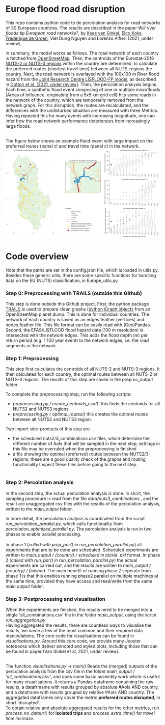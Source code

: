 # Europe flood road disruption
This repo contains python code to do percolation analysis for road networks of 30 European countries. The results are described in the paper <i>Will river floods tip European road networks?</i>, by [Kees van Ginkel](https://github.com/keesvanginkel/europe_flood_road_disruption), [Elco Koks](https://github.com/ElcoK), [Frederique de Groen](https://github.com/frederique-hub), Viet Dung Nguyen and Lorenzo Alfieri (2021, under review).

In summary, the model works as follows. The road network of each country is fetched from [OpenStreetMap](http://www.openstreetmap.org). Then, the centroids of the Eurostat-2016 [NUTS-2 or NUTS-3 regions](https://ec.europa.eu/eurostat/web/nuts/background) within the country are determined, to calculate the preferred routes (shortest travel time) between all NUTS-regions the country. Next, the road network is overlayed with the 100x100 m River flood hazard from the [Joint Research Centre LISFLOOD-FP model](https://data.jrc.ec.europa.eu/dataset/85470f72-9406-4a91-9f1f-2a0220a5fa86), as described in [Dottori et al, (2021, under review)](https://essd.copernicus.org/preprints/essd-2020-313/essd-2020-313.pdf). Then, the percolation analysis begins. Each time, a synthetic flood event composing of one or multiple microfloods (Areas of Influence, originating from a 5x5 km grid cell) hits some roads in the network of the country, which are temporarily removed from the netwerk graph. For this disruption, the routes are recalculated, and the differences with the undisturbed situation are measured with three Metrics. Having repeated this for many events with increasing magnitude, one can infer how the road network performance deteriorates from increasingly large floods.
<br /><br />

The figure below shows an example flood event with large impact on the preferred routes (panel c) and travel time (panel c) in the network.
![Example event in Albania](visualisations/Paper_fig5and6/Figure_5.png)


# Code overview
Note that the paths are set in the config.json file, which is loaded in utils.py.<br />
Besides these generic utils, there are some specific functions for handling data on the EU (NUTS) classification, in Europe_utils.py

### Step 0: Preprocessing with TRAILS (outside this Github)
This step is done outside this Github project. First, the python package [TRAILS](https://github.com/BenDickens/trails) is used to prepare clean graphs ([python iGraph objects](https://igraph.org/python/) from an OpenStreetMap planet dump. This is done for individual countries. The network of each country is saved as an edges.feather (vertices) and nodes.feather file. This file format can be easily read with (Geo)Pandas. <br />
Second, the EFAS/LISFLOOD flood hazard data (100 m resolution) is intersected with the network edges. This adds the flood depth (m) per return period (e.g. 1:100 year event) to the network edges; i.e. the road segments in the network.

### Step 1: Preprocessing 
This step first calculates the centroids of all NUTS-2 and NUTS-3 regions. It then calculates for each country, the optimal routes between all NUTS-2 or NUTS-3 regions. The results of this step are saved in the preproc_output folder.<br />

To complete the preprocessing step, run the following scripts:<br />
 - <i>preprocessing.py / create_centroids_csv():</i> this finds the centroids for all NUTS2 and NUTS3 regions.
 - <i>preprocessing.py / optimal_routes()</i> this creates the optimal routes between all NUTS2 and NUTS3 region.

Two import side-products of this step are: 
 - the scheduled nuts2/3_combinations.csv files, which determine the different number of AoIs that will be sampled in the next step; settings in this file may be overruled when the preprocessing is finished
 - a file showing the optimal (preferred) routes between the NUTS2/3-regions; these are a good quality check of the graphs and routing functionality
Inspect these files before going to the next step.<br /><br />

### Step 2: Percolation analysis
In the second step, the actual percolation analysis is done. In short, the sampling procedure is read from the file <i> data/nuts3_combinations </i>, and the result are unaggregated csv files with the results of the percolation analysis, written to the <i>main_output</i> folder. <br/>

In more detail, the percolation analysis is coordinated from the script <i>run_percolation_parallel.py</i>, which calls functionality from <i>percolation_optimized_parallel.py</i>. The percolation analysis is run in two phases to enable parallel processing.<br/><br/>
In phase 1 (<i>called with prep_par() in run_percolation_parallel.py</i>) all experiments that are to be done are scheduled. Scheduled experiments are written to <i>main_output / {country} / scheduled</i> in pickle <i>.pkl</i> format. 
In phase 2 (<i>called with run_par() in run_percolation_parallel.py</i>) the actual experiments are carried out, and the results are wriiten to  <i>main_output / {country} / finished</i>. The main benefit of running phase 2 seperate from phase 1 is that this enables running phase2 parallel on multiple machines at the same time, provided they have access and read/write from the same <i>main output</i> folder. 

### Step 3: Postprocessing and visualisation
When the experiments are finished, the results need to be merged into a single 'all_combinations.csv' file in the folder <i>main_output</i>, using the script <i>run_aggregation.py</i>. <br />
Having aggregated the results, there are countless ways to visualise the results, we name a few of the most common and their required data manipulations. The core code for visualisations can be found in <i>visualisations.py</i>. Around this core code, we provide many Jupyter notebooks which deliver annoted and styled plots, including those that can be found in paper (Van Ginkel et al, 2021, under review).<br /><br />

The function <i>visualisations.py -> main()</i> Reads the (merged) outputs of the percolation analysis from the csv file in the folder <i>main_output / 'all_combinations.csv'</i>, and does some basic assembly work which is useful for many visualisations. It returns a Pandas dataframe containing the raw results, a datafrmame with results grouped by  absolute #AoIs AND country, and a dataframe with results grouped by relative #AoIs AND country. The aggregated dataframes only cover the metric <b>preferred routes disrupted</b>, in short 'disrupted'.<br >
To obtain relative and absolute aggregated results for the other metrics, run <i>process_no_detour()</i> for <b>isolated trips</b> and <i>process_extra_time()</i> for <i>travel time increase.


